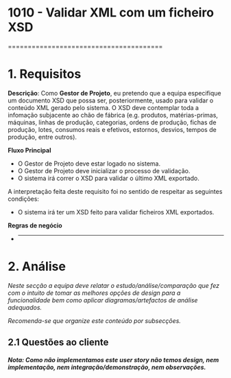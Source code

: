 # 1010 - Validar XML com um ficheiro XSD
=======================================

# 1. Requisitos

**Descrição**: Como **Gestor de Projeto**, eu pretendo que a equipa especifique um documento XSD que possa ser, posteriormente, usado para validar o conteúdo XML gerado pelo sistema.
O XSD deve contemplar toda a infomação subjacente ao chão de fábrica (e.g. produtos, matérias-primas, máquinas, linhas de produção, categorias, ordens de produção, fichas de produção, lotes, consumos reais e efetivos, estornos, desvios, tempos de produção, entre outros).

**Fluxo Principal**
 * O Gestor de Projeto deve estar logado no sistema.
 * O Gestor de Projeto deve inicializar o processo de validação.
 * O sistema irá correr o XSD para validar o último XML exportado.

A interpretação feita deste requisito foi no sentido de respeitar as seguintes condições:

* O sistema irá ter um XSD feito para validar ficheiros XML exportados.

**Regras de negócio**

* ---

# 2. Análise

*Neste secção a equipa deve relatar o estudo/análise/comparação que fez com o intuito de tomar as melhores opções de design para a funcionalidade bem como aplicar diagramas/artefactos de análise adequados.*

*Recomenda-se que organize este conteúdo por subsecções.*

## 2.1 Questões ao cliente





##### Nota: Como não implementamos este user story não temos design, nem implementação, nem integração/demonstração, nem observações.
